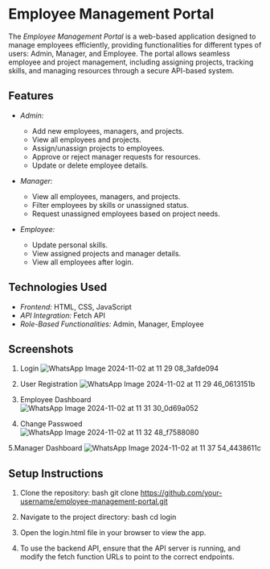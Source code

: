 # Employee Management Portal

The *Employee Management Portal* is a web-based application designed to manage employees efficiently, providing functionalities for different types of users: Admin, Manager, and Employee. The portal allows seamless employee and project management, including assigning projects, tracking skills, and managing resources through a secure API-based system.

## Features

- *Admin:*
  - Add new employees, managers, and projects.
  - View all employees and projects.
  - Assign/unassign projects to employees.
  - Approve or reject manager requests for resources.
  - Update or delete employee details.

- *Manager:*
  - View all employees, managers, and projects.
  - Filter employees by skills or unassigned status.
  - Request unassigned employees based on project needs.

- *Employee:*
  - Update personal skills.
  - View assigned projects and manager details.
  - View all employees after login.

## Technologies Used

- *Frontend:* HTML, CSS, JavaScript
- *API Integration:* Fetch API
- *Role-Based Functionalities:* Admin, Manager, Employee



## Screenshots

1. Login
![WhatsApp Image 2024-11-02 at 11 29 08_3afde094](https://github.com/user-attachments/assets/7e3b805a-68cc-4c72-a086-602d6defb2da)

2. User Registration
![WhatsApp Image 2024-11-02 at 11 29 46_0613151b](https://github.com/user-attachments/assets/8b6275f4-22f4-423e-a157-9d56dc853bbc)

3. Employee Dashboard
![WhatsApp Image 2024-11-02 at 11 31 30_0d69a052](https://github.com/user-attachments/assets/84c21e8f-9f5c-4d9e-aad2-e41f4258ab68)

4. Change Passwoed
![WhatsApp Image 2024-11-02 at 11 32 48_f7588080](https://github.com/user-attachments/assets/ad48cfe2-cf2d-439f-be32-bd17d371dde4)

5.Manager Dashboard
![WhatsApp Image 2024-11-02 at 11 37 54_4438611c](https://github.com/user-attachments/assets/001fda1b-cebd-469c-bb84-d1b347891e2a)



## Setup Instructions

1. Clone the repository:
    bash
    git clone https://github.com/your-username/employee-management-portal.git
    

2. Navigate to the project directory:
    bash
    cd login
    

3. Open the login.html file in your browser to view the app.

4. To use the backend API, ensure that the API server is running, and modify the fetch function URLs to point to the correct endpoints.
